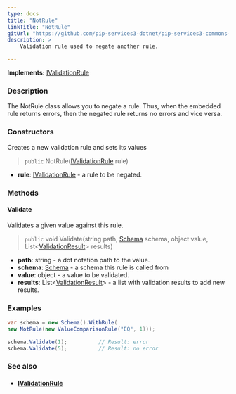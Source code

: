 ```yaml
---
type: docs
title: "NotRule"
linkTitle: "NotRule"
gitUrl: "https://github.com/pip-services3-dotnet/pip-services3-commons-dotnet"
description: >
    Validation rule used to negate another rule.

---
```


**Implements:** [IValidationRule](../ivalidation_rule)

### Description

The NotRule class allows you to negate a rule. Thus, when the embedded rule returns errors, then the negated rule returns no errors and vice versa.

### Constructors
Creates a new validation rule and sets its values

> `public` NotRule([IValidationRule](../ivalidation_rule) rule)

- **rule**: [IValidationRule](../ivalidation_rule) - a rule to be negated.


### Methods

#### Validate
Validates a given value against this rule.

> `public` void Validate(string path, [Schema](../schema) schema, object value, List<[ValidationResult](../validation_result)> results)

- **path**: string - a dot notation path to the value.
- **schema**: [Schema](../schema) - a schema this rule is called from
- **value**: object - a value to be validated.
- **results**: List<[ValidationResult](../validation_result)> - a list with validation results to add new results.


### Examples
```cs
var schema = new Schema().WithRule(
new NotRule(new ValueComparisonRule("EQ", 1)));

schema.Validate(1);          // Result: error
schema.Validate(5);          // Result: no error

```

### See also
- #### [IValidationRule](../ivalidation_rule)
